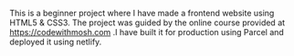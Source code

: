 This is a beginner project where I have made a frontend website using HTML5 & CSS3. The project was guided by the online course provided at https://codewithmosh.com .I have built it for production using Parcel and deployed it using netlify.
